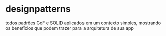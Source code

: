 # designpatterns
todos padrões GoF e SOLID aplicados em um contexto simples, mostrando os benefícios que podem trazer para a arquitetura de sua app
